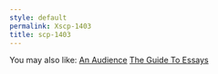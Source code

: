 ```yaml
---
style: default
permalink: Xscp-1403
title: scp-1403
---
```

You may also like:
[An Audience](http://scp-wiki.net/an-audience)
[The Guide To Essays](http://scp-wiki.net/the-guide-to-essays)